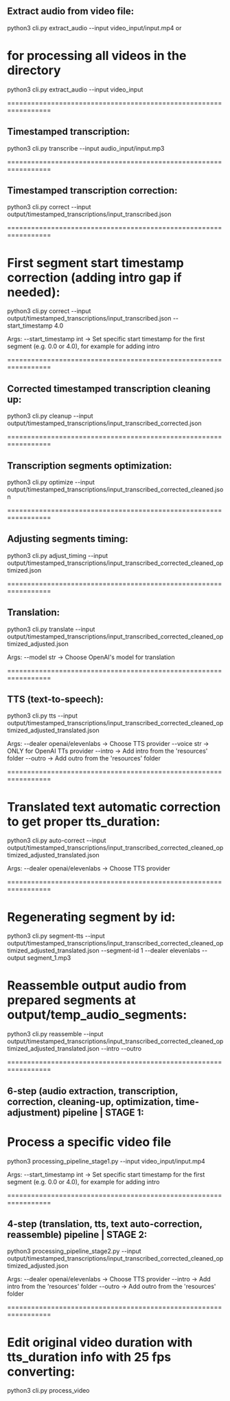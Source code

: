 ## Extract audio from video file:
python3 cli.py extract_audio --input video_input/input.mp4
or
# for processing all videos in the directory
python3 cli.py extract_audio --input video_input

=================================================================

## Timestamped transcription:
python3 cli.py transcribe --input audio_input/input.mp3

=================================================================

## Timestamped transcription correction:
python3 cli.py correct --input output/timestamped_transcriptions/input_transcribed.json

=================================================================

# First segment start timestamp correction (adding intro gap if needed):
python3 cli.py correct --input output/timestamped_transcriptions/input_transcribed.json --start_timestamp 4.0

Args:
--start_timestamp int -> Set specific start timestamp for the first segment (e.g. 0.0 or 4.0), for example for adding intro

=================================================================

## Corrected timestamped transcription cleaning up:
python3 cli.py cleanup --input output/timestamped_transcriptions/input_transcribed_corrected.json

=================================================================

## Transcription segments optimization:
python3 cli.py optimize --input output/timestamped_transcriptions/input_transcribed_corrected_cleaned.json

=================================================================

## Adjusting segments timing:
python3 cli.py adjust_timing --input output/timestamped_transcriptions/input_transcribed_corrected_cleaned_optimized.json

=================================================================

## Translation:
python3 cli.py translate --input output/timestamped_transcriptions/input_transcribed_corrected_cleaned_optimized_adjusted.json

Args:
--model str -> Choose OpenAI's model for translation

=================================================================

## TTS (text-to-speech):
python3 cli.py tts --input output/timestamped_transcriptions/input_transcribed_corrected_cleaned_optimized_adjusted_translated.json

Args:
--dealer openai/elevenlabs -> Choose TTS provider
--voice str -> ONLY for OpenAI TTs provider
--intro -> Add intro from the 'resources' folder
--outro -> Add outro from the 'resources' folder

=================================================================

# Translated text automatic correction to get proper tts_duration:
python3 cli.py auto-correct --input output/timestamped_transcriptions/input_transcribed_corrected_cleaned_optimized_adjusted_translated.json

Args:
--dealer openai/elevenlabs -> Choose TTS provider

=================================================================

# Regenerating segment by id:
python3 cli.py segment-tts --input output/timestamped_transcriptions/input_transcribed_corrected_cleaned_optimized_adjusted_translated.json --segment-id 1 --dealer elevenlabs --output segment_1.mp3

# Reassemble output audio from prepared segments at output/temp_audio_segments:
python3 cli.py reassemble --input output/timestamped_transcriptions/input_transcribed_corrected_cleaned_optimized_adjusted_translated.json --intro --outro

=================================================================

## 6-step (audio extraction, transcription, correction, cleaning-up, optimization, time-adjustment) pipeline | STAGE 1:
# Process a specific video file
python3 processing_pipeline_stage1.py --input video_input/input.mp4

Args: 
--start_timestamp int -> Set specific start timestamp for the first segment (e.g. 0.0 or 4.0), for example for adding intro

=================================================================

## 4-step (translation, tts, text auto-correction, reassemble) pipeline | STAGE 2: 
python3 processing_pipeline_stage2.py --input output/timestamped_transcriptions/input_transcribed_corrected_cleaned_optimized_adjusted.json

Args:
--dealer openai/elevenlabs -> Choose TTS provider
--intro -> Add intro from the 'resources' folder
--outro -> Add outro from the 'resources' folder

=================================================================

# Edit original video duration with tts_duration info with 25 fps converting:
python3 cli.py process_video
